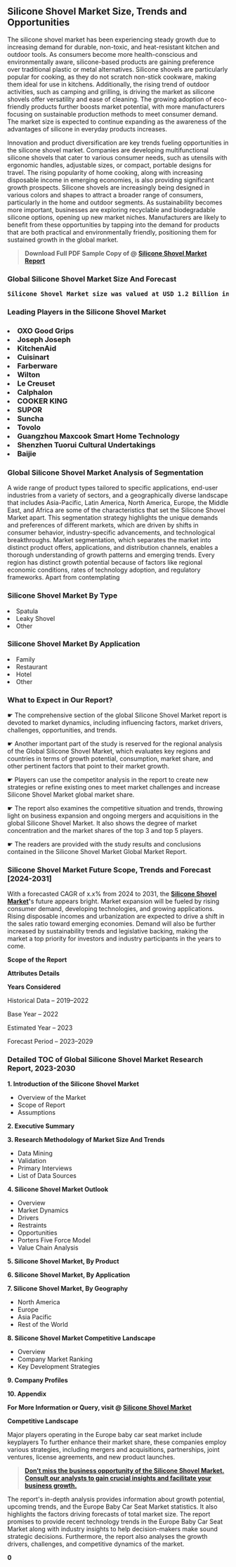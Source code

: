<p> <h2>Silicone Shovel Market Size, Trends and Opportunities</h2><p>The silicone shovel market has been experiencing steady growth due to increasing demand for durable, non-toxic, and heat-resistant kitchen and outdoor tools. As consumers become more health-conscious and environmentally aware, silicone-based products are gaining preference over traditional plastic or metal alternatives. Silicone shovels are particularly popular for cooking, as they do not scratch non-stick cookware, making them ideal for use in kitchens. Additionally, the rising trend of outdoor activities, such as camping and grilling, is driving the market as silicone shovels offer versatility and ease of cleaning. The growing adoption of eco-friendly products further boosts market potential, with more manufacturers focusing on sustainable production methods to meet consumer demand. The market size is expected to continue expanding as the awareness of the advantages of silicone in everyday products increases.<p>Innovation and product diversification are key trends fueling opportunities in the silicone shovel market. Companies are developing multifunctional silicone shovels that cater to various consumer needs, such as utensils with ergonomic handles, adjustable sizes, or compact, portable designs for travel. The rising popularity of home cooking, along with increasing disposable income in emerging economies, is also providing significant growth prospects. Silicone shovels are increasingly being designed in various colors and shapes to attract a broader range of consumers, particularly in the home and outdoor segments. As sustainability becomes more important, businesses are exploring recyclable and biodegradable silicone options, opening up new market niches. Manufacturers are likely to benefit from these opportunities by tapping into the demand for products that are both practical and environmentally friendly, positioning them for sustained growth in the global market.</p><blockquote id="" class=""><strong>Download Full PDF Sample Copy of @&nbsp;<a href="https://www.verifiedmarketreports.com/download-sample/?rid=300816&utm_source=GitHub-feb&utm_medium=260" target="_blank">Silicone Shovel Market Report</a>&nbsp;&nbsp;</strong></blockquote><h3 id="" class=""><strong>Global&nbsp;Silicone Shovel Market Size And Forecast</strong></h3><pre class="reader-text-block__code-block"><strong>Silicone Shovel Market size was valued at USD 1.2 Billion in 2022 and is projected to reach USD 2.4 Billion by 2030, growing at a CAGR of 9.3% from 2024 to 2030.</strong></pre><h3 id="" class="">Leading Players in the&nbsp;Silicone Shovel Market</h3><h3 class=""></Li><Li>OXO Good Grips</Li><Li> Joseph Joseph</Li><Li> KitchenAid</Li><Li> Cuisinart</Li><Li> Farberware</Li><Li> Wilton</Li><Li> Le Creuset</Li><Li> Calphalon</Li><Li> COOKER KING</Li><Li> SUPOR</Li><Li> Suncha</Li><Li> Tovolo</Li><Li> Guangzhou Maxcook Smart Home Technology</Li><Li> Shenzhen Tuorui Cultural Undertakings</Li><Li> Baijie</h3><h3 id="" class="">Global&nbsp;Silicone Shovel Market Analysis of Segmentation</h3><p id="" class="">A wide range of product types tailored to specific applications, end-user industries from a variety of sectors, and a geographically diverse landscape that includes Asia-Pacific, Latin America, North America, Europe, the Middle East, and Africa are some of the characteristics that set the Silicone Shovel Market apart. This segmentation strategy highlights the unique demands and preferences of different markets, which are driven by shifts in consumer behavior, industry-specific advancements, and technological breakthroughs. Market segmentation, which separates the market into distinct product offers, applications, and distribution channels, enables a thorough understanding of growth patterns and emerging trends. Every region has distinct growth potential because of factors like regional economic conditions, rates of technology adoption, and regulatory frameworks. Apart from contemplating</p><h3 id="" class="">Silicone Shovel Market&nbsp;By Type</h3><p></Li><Li>Spatula</Li><Li> Leaky Shovel</Li><Li> Other</p><div class="" data-test-id=""><h3 id="" class="">Silicone Shovel Market&nbsp;By Application</h3></div><p class=""></Li><Li>Family</Li><Li> Restaurant</Li><Li> Hotel</Li><Li> Other</p><div class="" data-test-id=""><h3><span class="">What to Expect in Our Report?</span></h3></div><div class="" data-test-id=""><p><span class="">☛ The comprehensive section of the global Silicone Shovel Market report is devoted to market dynamics, including influencing factors, market drivers, challenges, opportunities, and trends.</span></p></div><div class="" data-test-id=""><p><span class="">☛ Another important part of the study is reserved for the regional analysis of the Global Silicone Shovel Market, which evaluates key regions and countries in terms of growth potential, consumption, market share, and other pertinent factors that point to their market growth.</span></p></div><div class="" data-test-id=""><p><span class="">☛ Players can use the competitor analysis in the report to create new strategies or refine existing ones to meet market challenges and increase Silicone Shovel Market global market share.</span></p></div><div class="" data-test-id=""><p><span class="">☛ The report also examines the competitive situation and trends, throwing light on business expansion and ongoing mergers and acquisitions in the global Silicone Shovel Market. It also shows the degree of market concentration and the market shares of the top 3 and top 5 players.</span></p></div><div class="" data-test-id=""><p><span class="">☛ The readers are provided with the study results and conclusions contained in the Silicone Shovel Market Global Market Report.</span></p></div><div class="" data-test-id=""><h3><span class="">Silicone Shovel Market Future Scope, Trends and Forecast [2024-2031]</span></h3></div><div class="" data-test-id=""><p><span class="">With a forecasted CAGR of x.x% from 2024 to 2031, the <strong><a href="https://www.verifiedmarketreports.com/download-sample/?rid=300816&utm_source=GitHub-feb&utm_medium=260" target="_blank">Silicone Shovel Market</a>'</strong>s future appears bright. Market expansion will be fueled by rising consumer demand, developing technologies, and growing applications. Rising disposable incomes and urbanization are expected to drive a shift in the sales ratio toward emerging economies. Demand will also be further increased by sustainability trends and legislative backing, making the market a top priority for investors and industry participants in the years to come.</span></p><p id="ember66" class="ember-view reader-text-block__paragraph"><strong>Scope of the Report</strong></p><p id="ember67" class="ember-view reader-text-block__paragraph"><strong>Attributes Details</strong></p><p id="ember68" class="ember-view reader-text-block__paragraph"><strong>Years Considered</strong></p><p id="ember69" class="ember-view reader-text-block__paragraph">Historical Data &ndash; 2019&ndash;2022</p><p id="ember70" class="ember-view reader-text-block__paragraph">Base Year &ndash; 2022</p><p id="ember71" class="ember-view reader-text-block__paragraph">Estimated Year &ndash; 2023</p><p id="ember72" class="ember-view reader-text-block__paragraph">Forecast Period &ndash; 2023&ndash;2029</p></div><h3 id="" class="">Detailed TOC of Global Silicone Shovel Market Research Report, 2023-2030</h3><p id="" class=""><strong>1. Introduction of the Silicone Shovel Market</strong></p><ul><li>Overview of the Market</li><li>Scope of Report</li><li>Assumptions</li></ul><p id="" class=""><strong>2. Executive Summary</strong></p><p id="" class=""><strong>3. Research Methodology of Market Size And Trends</strong></p><ul><li>Data Mining</li><li>Validation</li><li>Primary Interviews</li><li>List of Data Sources</li></ul><p id="" class=""><strong>4. Silicone Shovel Market Outlook</strong></p><ul><li>Overview</li><li>Market Dynamics</li><li>Drivers</li><li>Restraints</li><li>Opportunities</li><li>Porters Five Force Model</li><li>Value Chain Analysis</li></ul><p id="" class=""><strong>5. Silicone Shovel Market, By Product</strong></p><p id="" class=""><strong>6. Silicone Shovel Market, By Application</strong></p><p id="" class=""><strong>7. Silicone Shovel Market, By Geography</strong></p><ul><li>North America</li><li>Europe</li><li>Asia Pacific</li><li>Rest of the World</li></ul><p id="" class=""><strong>8. Silicone Shovel Market Competitive Landscape</strong></p><ul><li>Overview</li><li>Company Market Ranking</li><li>Key Development Strategies</li></ul><p id="" class=""><strong>9. Company Profiles</strong></p><p id="" class=""><strong>10. Appendix</strong></p><p><strong>For More Information or Query, visit&nbsp;@ <a href="https://www.verifiedmarketreports.com/product/silicone-shovel-market/" target="_blank">Silicone Shovel Market</a></strong></p><p id="ember61" class="ember-view reader-text-block__paragraph"><strong>Competitive Landscape</strong></p><p id="ember62" class="ember-view reader-text-block__paragraph">Major players operating in the Europe baby car seat market include keyplayers To further enhance their market share, these companies employ various strategies, including mergers and acquisitions, partnerships, joint ventures, license agreements, and new product launches.</p><blockquote id="ember63" class="ember-view reader-text-block__blockquote"><strong><a href="https://www.verifiedmarketreports.com/download-sample/?rid=300816&utm_source=GitHub-feb&utm_medium=260" target="_blank">Don&rsquo;t miss the business opportunity of the Silicone Shovel Market. Consult our analysts to gain crucial insights and facilitate your business growth.</a></strong></blockquote><p id="ember64" class="ember-view reader-text-block__paragraph">The report's in-depth analysis provides information about growth potential, upcoming trends, and the Europe Baby Car Seat Market statistics. It also highlights the factors driving forecasts of total market size. The report promises to provide recent technology trends in the Europe Baby Car Seat Market along with industry insights to help decision-makers make sound strategic decisions. Furthermore, the report also analyses the growth drivers, challenges, and competitive dynamics of the market.</p><p class="ember-view reader-text-block__paragraph"><strong>0</strong></p>
